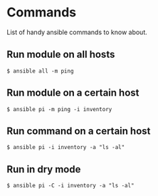 # Commands

List of handy ansible commands to know about.

## Run module on all hosts
```
$ ansible all -m ping
```

## Run module on a certain host
```
$ ansible pi -m ping -i inventory
```

## Run command on a certain host
```
$ ansible pi -i inventory -a "ls -al"
```

## Run in dry mode
```
$ ansible pi -C -i inventory -a "ls -al"
```
